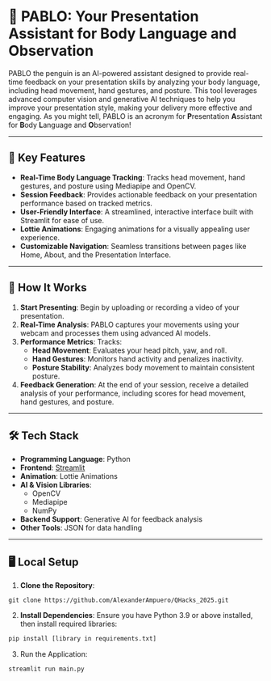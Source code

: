 # 🐧 PABLO: Your Presentation Assistant for Body Language and Observation

PABLO the penguin is an AI-powered assistant designed to provide real-time feedback on your presentation skills by analyzing your body language, including head movement, hand gestures, and posture. This tool leverages advanced computer vision and generative AI techniques to help you improve your presentation style, making your delivery more effective and engaging. As you might tell, PABLO is an acronym for **P**resentation **A**ssistant for **B**ody **L**anguage and **O**bservation!

---

## 🎯 Key Features
- **Real-Time Body Language Tracking**: Tracks head movement, hand gestures, and posture using Mediapipe and OpenCV.
- **Session Feedback**: Provides actionable feedback on your presentation performance based on tracked metrics.
- **User-Friendly Interface**: A streamlined, interactive interface built with Streamlit for ease of use.
- **Lottie Animations**: Engaging animations for a visually appealing user experience.
- **Customizable Navigation**: Seamless transitions between pages like Home, About, and the Presentation Interface.

---

## 🚀 How It Works
1. **Start Presenting**: Begin by uploading or recording a video of your presentation.
2. **Real-Time Analysis**: PABLO captures your movements using your webcam and processes them using advanced AI models.
3. **Performance Metrics**: Tracks:
   - **Head Movement**: Evaluates your head pitch, yaw, and roll.
   - **Hand Gestures**: Monitors hand activity and penalizes inactivity.
   - **Posture Stability**: Analyzes body movement to maintain consistent posture.
4. **Feedback Generation**: At the end of your session, receive a detailed analysis of your performance, including scores for head movement, hand gestures, and posture.

---

## 🛠️ Tech Stack
- **Programming Language**: Python
- **Frontend**: [Streamlit](https://streamlit.io/)
- **Animation**: Lottie Animations
- **AI & Vision Libraries**:
  - OpenCV
  - Mediapipe
  - NumPy
- **Backend Support**: Generative AI for feedback analysis
- **Other Tools**: JSON for data handling

---

## 🖥️ Local Setup
1. **Clone the Repository**:
```bashgit clone [https://github.com/your-username/pablo-presentation-assistant.git](https://github.com/AlexanderAmpuero/QHacks_2025.git)
git clone https://github.com/AlexanderAmpuero/QHacks_2025.git
```
2. **Install Dependencies**: Ensure you have Python 3.9 or above installed, then install required libraries:
``` bash
pip install [library in requirements.txt]
````
3. Run the Application:
``` bash
streamlit run main.py
```
   
